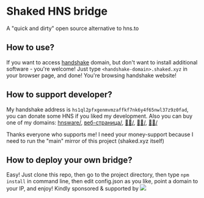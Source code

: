 # Shaked HNS bridge

A "quick and dirty" open source alternative to hns.to

## How to use?

If you want to access [handshake](https://handshake.org) domain, but don't want to install additional software - you're welcome!
Just type ``<handshake-domain>.shaked.xyz`` in your browser page, and done! You're browsing handshake website!

## How to support developer?

My handshake address is ``hs1ql2pfxgenmvmzaffkf7nk6y4f65nwl37z9z0fad``, you can donate some HNS if you liked my development.
Also you can buy one of my domains: [hnsware/](https://www.namebase.io/domains/hnsware), [веб-страница/](https://www.namebase.io/domains/xn----8sbabesy3bzajl6c), [🔁💩/](https://www.namebase.io/domains/xn--ls8hpf), [🔴💩/](https://www.namebase.io/domains/xn--ls8hvi), [💩🔴/](https://www.namebase.io/domains/xn--ls8hwi)

Thanks everyone who supports me! I need your money-support because I need to run the "main" mirror of this project (shaked.xyz itself)

## How to deploy your own bridge?

Easy! Just clone this repo, then go to the project directory, then type ``npm install`` in command line, then edit config.json as you like, point a domain to your IP, and enjoy!
Kindly sponsored & supported by [![](<img src="https://handyhost.computer/static/media/logo.2302906c.svg" alt="drawing" width="100"/>)](https://handyhost.computer)
